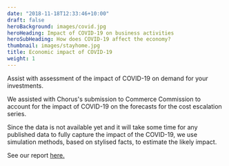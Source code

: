 ```yaml
---
date: "2018-11-18T12:33:46+10:00"
draft: false
heroBackground: images/covid.jpg
heroHeading: Impact of COVID-19 on business activities
heroSubHeading: How does COVID-19 affect the economy?
thumbnail: images/stayhome.jpg
title: Economic impact of COVID-19
weight: 1
---
```


Assist with assessment of the impact of COVID-19 on demand for your investments.

We assisted with Chorus's submission to Commerce Commission to account for the impact of COVID-19 on the forecasts for the cost escalation series. 

Since the data is not available yet and it will take some time for any published data to fully capture the impact of the COVID-19, we use simulation methods, based on stylised facts, to estimate the likely impact.

See our report [here.](https://comcom.govt.nz/__data/assets/pdf_file/0021/234363/Chorus-NZIER-report-September-2020-16-December-2020.pdf)